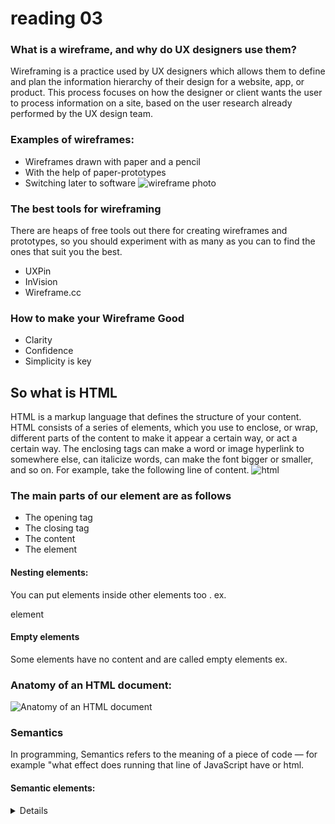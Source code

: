 # reading 03

###  What is a wireframe, and why do UX designers use them?

Wireframing is a practice used by UX designers which allows them to define and plan the information hierarchy of their design for a website, app, or product. This process focuses on how the designer or client wants the user to process information on a site, based on the user research already performed by the UX design team.

### Examples of wireframes:

- Wireframes drawn with paper and a pencil
- With the help of paper-prototypes
- Switching later to software 
![wireframe photo](https://d1dlalugb0z2hd.cloudfront.net/handbooks/agile-handbook/wireframe/01-youtube-wireframe-example.png)

### The best tools for wireframing
There are heaps of free tools out there for creating wireframes and prototypes, so you should experiment with as many as you can to find the ones that suit you the best.
- UXPin
- InVision
- Wireframe.cc
### How to make your Wireframe Good
- Clarity
- Confidence
- Simplicity is key

## So what is HTML
HTML is a markup language that defines the structure of your content. HTML consists of a series of elements, which you use to enclose, or wrap, different parts of the content to make it appear a certain way, or act a certain way. The enclosing tags can make a word or image hyperlink to somewhere else, can italicize words, can make the font bigger or smaller, and so on.  For example, take the following line of content.
![html](https://xwww.mutah.edu.jo/yumna/what-is-html.jpg)

### The main parts of our element are as follows
- The opening tag
- The closing tag
- The content 
- The element

#### Nesting elements:
You can put elements inside other elements too .
ex. <p>element </p>

#### Empty elements
Some elements have no content and are called empty elements
ex. <img src="">

### Anatomy of an HTML document:
![Anatomy of an HTML document](https://www.oreilly.com/library/view/learning-web-design/9781449337513/httpatomoreillycomsourceoreillyimages2257981.png)
### Semantics
In programming, Semantics refers to the meaning of a piece of code — for example "what effect does running that line of JavaScript have or html.

#### Semantic elements:

<article>
<aside>
<details>
<figcaption>
<figure>
<footer>
<header>
<main>
<mark>
<nav>
<section>
<summary>
<time>
Learn more
HTML element reference on MDN
Using HTML sections and outlines on MDN
The meaning of semantics in computer science on Wikipedia
Found a problem with this page?
Source on GitHub
Report a problem with this content on GitHub
Want to fix the problem yourself? See our Contribution guide.
Last modified: Feb 19, 2021, by MDN contributors

Change your language
Select your preferred language
English (US)
 Change language
Related Topics
MDN Web Docs Glossary
SEO
Some of semantic elements in HTML
- <article>
- <aside>
- <details>
- <figcaption>
- <figure>
- <footer>
- <header>
- <main>
- <mark>
- <nav>
- <section>
- <summary>
- <time>